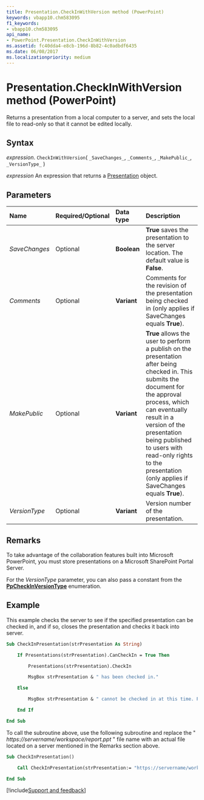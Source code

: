 ```yaml
---
title: Presentation.CheckInWithVersion method (PowerPoint)
keywords: vbapp10.chm583095
f1_keywords:
- vbapp10.chm583095
api_name:
- PowerPoint.Presentation.CheckInWithVersion
ms.assetid: fc40dda4-e8cb-196d-8b82-4c0adbdf6435
ms.date: 06/08/2017
ms.localizationpriority: medium
---
```



# Presentation.CheckInWithVersion method (PowerPoint)

Returns a presentation from a local computer to a server, and sets the local file to read-only so that it cannot be edited locally.


## Syntax

_expression_. `CheckInWithVersion`( `_SaveChanges_`, `_Comments_`, `_MakePublic_`, `_VersionType_` )

 _expression_ An expression that returns a [Presentation](PowerPoint.Presentation.md) object.


## Parameters



|Name|Required/Optional|Data type|Description|
|:-----|:-----|:-----|:-----|
| _SaveChanges_|Optional|**Boolean**|**True** saves the presentation to the server location. The default value is **False**.|
| _Comments_|Optional|**Variant**|Comments for the revision of the presentation being checked in (only applies if SaveChanges equals **True**).|
| _MakePublic_|Optional|**Variant**|**True** allows the user to perform a publish on the presentation after being checked in. This submits the document for the approval process, which can eventually result in a version of the presentation being published to users with read-only rights to the presentation (only applies if SaveChanges equals **True**).|
| _VersionType_|Optional|**Variant**|Version number of the presentation.|

## Remarks

To take advantage of the collaboration features built into Microsoft PowerPoint, you must store presentations on a Microsoft SharePoint Portal Server.

For the  _VersionType_ parameter, you can also pass a constant from the **[PpCheckInVersionType](PowerPoint.PpCheckInVersionType.md)** enumeration.


## Example

This example checks the server to see if the specified presentation can be checked in, and if so, closes the presentation and checks it back into server.


```vb
Sub CheckInPresentation(strPresentation As String)

    If Presentations(strPresentation).CanCheckIn = True Then

        Presentations(strPresentation).CheckIn

        MsgBox strPresentation & " has been checked in."

    Else

        MsgBox strPresentation & " cannot be checked in at this time. Please try again later."

    End If

End Sub
```

To call the subroutine above, use the following subroutine and replace the " _https://servername/workspace/report.ppt_ " file name with an actual file located on a server mentioned in the Remarks section above.




```vb
Sub CheckInPresentation()

    Call CheckInPresentation(strPresentation:= "https://servername/workspace/report.ppt ")

End Sub
```

[!include[Support and feedback](~/includes/feedback-boilerplate.md)]
